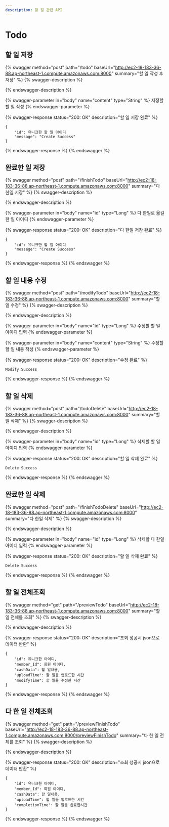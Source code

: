 ```yaml
---
description: 할 일 관련 API
---
```


# Todo

## 할 일 저장

{% swagger method="post" path="/todo" baseUrl="http://ec2-18-183-36-88.ap-northeast-1.compute.amazonaws.com:8000" summary="할 일 작성 후 저장" %}
{% swagger-description %}

{% endswagger-description %}

{% swagger-parameter in="body" name="content" type="String" %}
저정할 할 일 작성
{% endswagger-parameter %}

{% swagger-response status="200: OK" description="할 일 저장 완료" %}
```
{
    "id": 유니크한 할 일 아이디
    "message": "Create Success"
}
```
{% endswagger-response %}
{% endswagger %}





## 완료한 일 저장

{% swagger method="post" path="/finishTodo" baseUrl="http://ec2-18-183-36-88.ap-northeast-1.compute.amazonaws.com:8000" summary="다 한일 저장" %}
{% swagger-description %}

{% endswagger-description %}

{% swagger-parameter in="body" name="id" type="Long" %}
다 한일로 옮길 한 일 아이디
{% endswagger-parameter %}

{% swagger-response status="200: OK" description="다 한일 저장 완료" %}
```
{
    "id": 유니크한 할 일 아이디
    "message": "Create Success"
}
```
{% endswagger-response %}
{% endswagger %}





## 할 일 내용 수정

{% swagger method="post" path="/modifyTodo" baseUrl="http://ec2-18-183-36-88.ap-northeast-1.compute.amazonaws.com:8000" summary="할 일 수정" %}
{% swagger-description %}

{% endswagger-description %}

{% swagger-parameter in="body" name="id" type="Long" %}
수정할 할 일 아이디 입력
{% endswagger-parameter %}

{% swagger-parameter in="body" name="content" type="String" %}
수정할 할 일 내용 작성
{% endswagger-parameter %}

{% swagger-response status="200: OK" description="수정 완료" %}
```
Modify Success
```
{% endswagger-response %}
{% endswagger %}





## 할 일 삭제

{% swagger method="post" path="/todoDelete" baseUrl="http://ec2-18-183-36-88.ap-northeast-1.compute.amazonaws.com:8000" summary="할 일 삭제" %}
{% swagger-description %}

{% endswagger-description %}

{% swagger-parameter in="body" name="id" type="Long" %}
삭제할 할 일 아이디 입력
{% endswagger-parameter %}

{% swagger-response status="200: OK" description="할 일 삭제 완료" %}
```
Delete Success
```
{% endswagger-response %}
{% endswagger %}





## 완료한 일 삭제

{% swagger method="post" path="/finishTodoDelete" baseUrl="http://ec2-18-183-36-88.ap-northeast-1.compute.amazonaws.com:8000" summary="다 한일 삭제" %}
{% swagger-description %}

{% endswagger-description %}

{% swagger-parameter in="body" name="id" type="Long" %}
삭제할 다 한일 아이디 입력
{% endswagger-parameter %}

{% swagger-response status="200: OK" description="할 일 삭제 완료" %}
```
Delete Success
```
{% endswagger-response %}
{% endswagger %}





## 할 일 전체조회

{% swagger method="get" path="/previewTodo" baseUrl="http://ec2-18-183-36-88.ap-northeast-1.compute.amazonaws.com:8000" summary="할 일 전체를 조회" %}
{% swagger-description %}

{% endswagger-description %}

{% swagger-response status="200: OK" description="조회 성공시 json으로 데이터 반환" %}
```
{
    "id": 유니크한 아이디,
    "member_Id": 회원 아이디,
    "cashData": 할 일내용,
    "uploadTime": 할 일을 업로드한 시간
    "modifyTime": 할 일을 수정한 시간
}
```
{% endswagger-response %}
{% endswagger %}





## 다 한 일 전체조회

{% swagger method="get" path="/previewFinishTodo" baseUrl="http://ec2-18-183-36-88.ap-northeast-1.compute.amazonaws.com:8000/previewFinishTodo" summary="다 한 일 전체를 조회" %}
{% swagger-description %}

{% endswagger-description %}

{% swagger-response status="200: OK" description="조회 성공시 json으로 데이터 반환" %}
```
{
    "id": 유니크한 아이디,
    "member_Id": 회원 아이디,
    "cashData": 할 일내용,
    "uploadTime": 할 일을 업로드한 시간
    "completionTime": 할 일을 완료한시간
}
```
{% endswagger-response %}
{% endswagger %}
